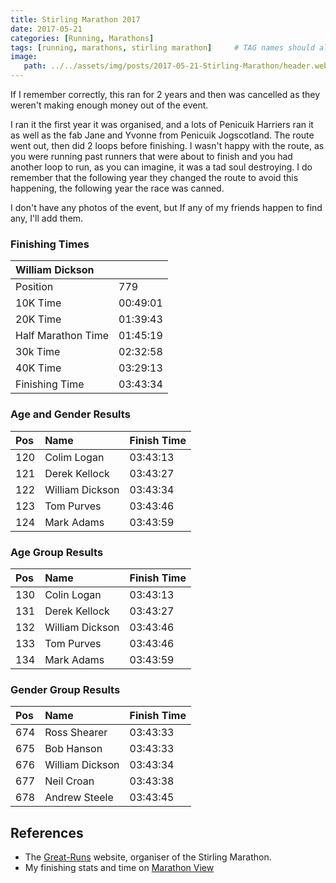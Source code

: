 ```yaml
---
title: Stirling Marathon 2017
date: 2017-05-21
categories: [Running, Marathons]
tags: [running, marathons, stirling marathon]     # TAG names should always be lowercase
image:
   path: ../../assets/img/posts/2017-05-21-Stirling-Marathon/header.webp
---
```


If I remember correctly, this ran for 2 years and then was cancelled as they weren't making enough money out of the event.

I ran it the first year it was organised, and a lots of Penicuik Harriers ran it as well as the fab Jane and Yvonne from Penicuik Jogscotland. The route went out, then did 2 loops before finishing. I wasn't happy with the route, as you were running past runners that were about to finish and you had another loop to run, as you can imagine, it was a tad soul destroying. I do remember that the following year they changed the route to avoid this happening, the following year the race was canned.

I don't have any photos of the event, but If any of my friends happen to find any, I'll add them.

### Finishing Times

| William Dickson    |          |
| :----------------- | :------- |
| Position           | 779      |
| 10K Time           | 00:49:01 |
| 20K Time           | 01:39:43 |
| Half Marathon Time | 01:45:19 |
| 30k Time           | 02:32:58 |
| 40K Time           | 03:29:13 |
| Finishing Time     | 03:43:34 |

### Age and Gender Results

| Pos | Name            | Finish Time |
| :-- | :-------------- | :---------- |
| 120 | Colim Logan     | 03:43:13    |
| 121 | Derek Kellock   | 03:43:27    |
| 122 | William Dickson | 03:43:34    |
| 123 | Tom Purves      | 03:43:46    |
| 124 | Mark Adams      | 03:43:59    |

### Age Group Results

| Pos | Name            | Finish Time |
| :-- | :-------------- | :---------- |
| 130 | Colin Logan     | 03:43:13    |
| 131 | Derek Kellock   | 03:43:27    |
| 132 | William Dickson | 03:43:46    |
| 133 | Tom Purves      | 03:43:46    |
| 134 | Mark Adams      | 03:43:59    |

### Gender Group Results

| Pos | Name            | Finish Time |
| :-- | :-------------- | :---------- |
| 674 | Ross Shearer    | 03:43:33    |
| 675 | Bob Hanson      | 03:43:33    |
| 676 | William Dickson | 03:43:34    |
| 677 | Neil Croan      | 03:43:38    |
| 678 | Andrew Steele   | 03:43:45    |

## References

* The [Great-Runs](https://www.greatrun.org/) website, organiser of the Stirling Marathon.  
* My finishing stats and time on [Marathon View](https://marathonview.net/result/70211923)  
